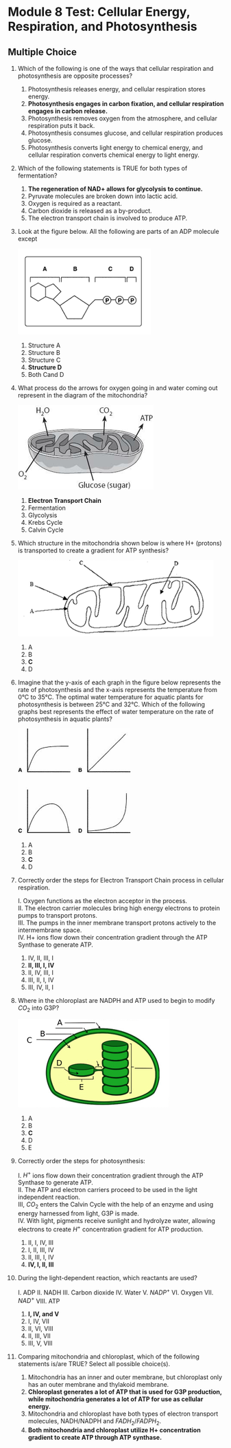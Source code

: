# Module 8 Test: Cellular Energy, Respiration, and Photosynthesis

## Multiple Choice

1. Which of the following is one of the ways that cellular respiration and photosynthesis are opposite processes?

    1. Photosynthesis releases energy, and cellular respiration stores energy.
    2. **Photosynthesis engages in carbon fixation, and cellular respiration engages in carbon release.**
    3. Photosynthesis removes oxygen from the atmosphere, and cellular respiration puts it back.
    4. Photosynthesis consumes glucose, and cellular respiration produces glucose.
    5. Photosynthesis converts light energy to chemical energy, and cellular respiration converts chemical energy to light energy.

2. Which of the following statements is TRUE for both types of fermentation?

    1. **The regeneration of NAD+ allows for glycolysis to continue.**
    2. Pyruvate molecules are broken down into lactic acid.
    3. Oxygen is required as a reactant.
    4. Carbon dioxide is released as a by-product.
    5. The electron transport chain is involved to produce ATP.

3. Look at the figure below. All the following are parts of an ADP molecule except

    ![adp](adp.png)

    1. Structure A
    2. Structure B
    3. Structure C
    4. **Structure D**
    5. Both Cand D

4. What process do the arrows for oxygen going in and water coming out represent in the diagram of the mitochondria?

    ![mitochondria](mitochondria-1.png)

    1. **Electron Transport Chain**
    2. Fermentation
    3. Glycolysis
    4. Krebs Cycle
    5. Calvin Cycle

5. Which structure in the mitochondria shown below is where H+ (protons) is transported to create a gradient for ATP synthesis?

    ![mitochondria](mitochondria-2.png)

    1. A
    2. B
    3. **C**
    4. D

6. Imagine that the y-axis of each graph in the figure below represents the rate of photosynthesis and the x-axis represents the temperature from 0°C to 35°C. The optimal water temperature for aquatic plants for photosynthesis is between 25°C and 32°C. Which of the following graphs best represents the effect of water temperature on the rate of photosynthesis in aquatic plants?

    ![graph](graph.png)

    1. A
    2. B
    3. **C**
    4. D

7. Correctly order the steps for Electron Transport Chain process in cellular respiration.

    I. Oxygen functions as the electron acceptor in the process.<br>
    II. The electron carrier molecules bring high energy electrons to protein pumps to transport protons.<br>
    III. The pumps in the inner membrane transport protons actively to the intermembrane space.<br>
    IV. H+ ions flow down their concentration gradient through the ATP Synthase to generate ATP.<br>

    1. IV, II, III, I
    2. **II, III, I, IV**
    3. II, IV, III, I
    4. III, II, I, IV
    5. III, IV, II, I

8. Where in the chloroplast are NADPH and ATP used to begin to modify $CO_2$ into G3P?

    ![chloroplast](chloroplast.png)

    1. A
    2. B
    3. **C**
    4. D
    5. E

9. Correctly order the steps for photosynthesis:

    I. $H^+$ ions flow down their concentration gradient through the ATP Synthase to generate ATP.<br>
    II. The ATP and electron carriers proceed to be used in the light independent reaction.<br>
    III, $CO_2$ enters the Calvin Cycle with the help of an enzyme and using energy harnessed from light, G3P is made.<br>
    IV. With light, pigments receive sunlight and hydrolyze water, allowing electrons to create $H^+$ concentration gradient for ATP production.<br>

    1. II, I, IV, III
    2. I, II, III, IV
    3. II, III, I, IV
    4. **IV, I, II, III**

10. During the light-dependent reaction, which reactants are used?

    I. ADP
    II. NADH
    III. Carbon dioxide
    IV. Water
    V. $NADP^+$
    VI. Oxygen
    VII. $NAD^+$
    VIII. ATP

    1. **I, IV, and V**
    2. I, IV, VII
    3. II, VI, VIII
    4. II, III, VII
    5. III, V, VIII

11. Comparing mitochondria and chloroplast, which of the following statements is/are TRUE? Select all possible choice(s).

    1. Mitochondria has an inner and outer membrane, but chloroplast only has an outer membrane and thylakoid membrane.
    2. **Chloroplast generates a lot of ATP that is used for G3P production, while mitochondria generates a lot of ATP for use as cellular energy.**
    3. Mitochondria and chloroplast have both types of electron transport molecules, NADH/NADPH and $FADH_2$/$FADPH_2$.
    4. **Both mitochondria and chloroplast utilize H+ concentration gradient to create ATP through ATP synthase.**